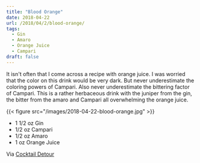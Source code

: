 ```yaml
---
title: "Blood Orange"
date: 2018-04-22
url: /2018/04/2/blood-orange/
tags:
  - Gin
  - Amaro
  - Orange Juice
  - Campari
draft: false
---
```


It isn't often that I come across a recipe with orange juice. I was worried that the color on this drink would be very dark. But never underestimate the coloring powers of Campari. Also never underestimate the bittering factor of Campari. This is a rather herbaceous drink with the juniper from the gin, the bitter from the amaro and Campari all overwhelming the orange juice.


{{< figure src="/images/2018-04-22-blood-orange.jpg" >}}

* 1 1/2 oz Gin
* 1/2 oz Campari
* 1/2 oz Amaro
* 1 oz Orange Juice


Via [Cocktail Detour](https://www.cocktaildetour.com/blood-orange/)